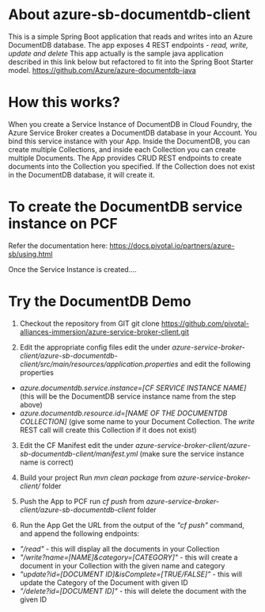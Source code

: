 # About azure-sb-documentdb-client
This is a simple Spring Boot application that reads and writes into an Azure DocumentDB database.
The app exposes 4 REST endpoints - _read, write, update and delete_
This app actually is the sample java application described in this link below but refactored to fit into the Spring Boot Starter model.
https://github.com/Azure/azure-documentdb-java

# How this works?
When you create a Service Instance of DocumentDB in Cloud Foundry, the Azure Service Broker creates a DocumentDB database in your Account. 
You bind this service instance with your App. 
Inside the DocumentDB, you can create multiple Collections, and inside each Collection you can create multiple Documents.
The App provides CRUD REST endpoints to create documents into the Collection you specified. If the Collection does not exist in the DocumentDB database, it will create it. 

# To create the DocumentDB service instance on PCF
Refer the documentation here: https://docs.pivotal.io/partners/azure-sb/using.html

Once the Service Instance is created....


# Try the DocumentDB Demo

1. Checkout the repository from GIT
git clone https://github.com/pivotal-alliances-immersion/azure-service-broker-client.git

2.  Edit the appropriate config files
edit the under _azure-service-broker-client/azure-sb-documentdb-client/src/main/resources/application.properties_ and edit the following properties
* _azure.documentdb.service.instance=[CF SERVICE INSTANCE NAME]_  (this will be the DocumentDB service instance name from the step above)
* _azure.documentdb.resource.id=[NAME OF THE DOCUMENTDB COLLECTION]_  (give some name to your Document Collection. The _write_ REST call will create this Collection if it does not exist)

3. Edit the CF Manifest
edit the under _azure-service-broker-client/azure-sb-documentdb-client/manifest.yml_ (make sure the service instance name is correct)

4. Build your project
Run _mvn clean package_ from _azure-service-broker-client/_ folder

5. Push the App to PCF
run _cf push_ from _azure-service-broker-client/azure-sb-documentdb-client_ folder

6. Run the App
Get the URL from the output of the _"cf push"_ command, and append
the following endpoints:

* _"/read"_ - this will display all the documents in your Collection
* _"/write?name=[NAME]&category=[CATEGORY]"_ - this will create a document in your Collection with the given name and category
* _"update?id=[DOCUMENT ID]&isComplete=[TRUE/FALSE]"_ - this will update the Category of the Document with given ID
* _"/delete?id=[DOCUMENT ID]"_ - this will delete the document with the given ID
